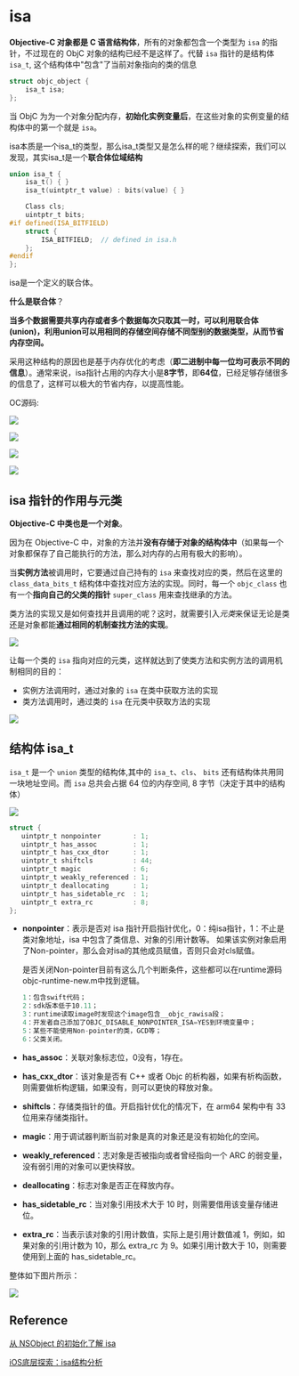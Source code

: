 # isa

**Objective-C 对象都是 C 语言结构体**，所有的对象都包含一个类型为 `isa` 的指针，不过现在的 ObjC 对象的结构已经不是这样了。代替 `isa` 指针的是结构体 `isa_t`, 这个结构体中"包含"了当前对象指向的类的信息

```objectivec
struct objc_object {
    isa_t isa;
};
```

当 ObjC 为为一个对象分配内存，**初始化实例变量后**，在这些对象的实例变量的结构体中的第一个就是 `isa`。

isa本质是一个isa_t的类型，那么isa_t类型又是怎么样的呢？继续探索，我们可以发现，其实isa_t是一个**联合体位域结构**



```objective-c
union isa_t {
    isa_t() { }
    isa_t(uintptr_t value) : bits(value) { }

    Class cls;
    uintptr_t bits;
#if defined(ISA_BITFIELD)
    struct {
        ISA_BITFIELD;  // defined in isa.h
    };
#endif
};

```

isa是一个定义的联合体。 

**什么是联合体**？

**当多个数据需要共享内存或者多个数据每次只取其一时，可以利用联合体(union)，利用union可以用相同的存储空间存储不同型别的数据类型，从而节省内存空间。**

采用这种结构的原因也是基于内存优化的考虑（**即二进制中每一位均可表示不同的信息**）。通常来说，isa指针占用的内存大小是**8字节**，即**64位**，已经足够存储很多的信息了，这样可以极大的节省内存，以提高性能。

OC源码:

![](http://sylarimage.oss-cn-shenzhen.aliyuncs.com/2020-09-28-135637.jpg)

![](http://sylarimage.oss-cn-shenzhen.aliyuncs.com/2020-09-28-135651.jpg)

![](http://sylarimage.oss-cn-shenzhen.aliyuncs.com/2020-09-28-135839.jpg)

![](http://sylarimage.oss-cn-shenzhen.aliyuncs.com/2020-09-28-135907.jpg)



## isa 指针的作用与元类

**Objective-C 中类也是一个对象**。

因为在 Objective-C 中，对象的方法并**没有存储于对象的结构体中**（如果每一个对象都保存了自己能执行的方法，那么对内存的占用有极大的影响）。

当**实例方法**被调用时，它要通过自己持有的 `isa` 来查找对应的类，然后在这里的 `class_data_bits_t` 结构体中查找对应方法的实现。同时，每一个 `objc_class` 也有一个**指向自己的父类的指针** `super_class` 用来查找继承的方法。



类方法的实现又是如何查找并且调用的呢？这时，就需要引入*元类*来保证无论是类还是对象都能**通过相同的机制查找方法的实现**。

![](http://sylarimage.oss-cn-shenzhen.aliyuncs.com/2020-09-20-074153.jpg)

让每一个类的 `isa` 指向对应的元类，这样就达到了使类方法和实例方法的调用机制相同的目的：

- 实例方法调用时，通过对象的 `isa` 在类中获取方法的实现
- 类方法调用时，通过类的 `isa` 在元类中获取方法的实现



![](http://sylarimage.oss-cn-shenzhen.aliyuncs.com/2020-09-20-074337.jpg)



## 结构体 isa_t

`isa_t` 是一个 `union` 类型的结构体,其中的 `isa_t`、`cls`、 `bits` 还有结构体共用同一块地址空间。而 `isa` 总共会占据 64 位的内存空间, 8 字节（决定于其中的结构体）

![](http://sylarimage.oss-cn-shenzhen.aliyuncs.com/2020-09-20-094253.jpg)

```objective-c
struct {
   uintptr_t nonpointer        : 1;
   uintptr_t has_assoc         : 1;
   uintptr_t has_cxx_dtor      : 1;
   uintptr_t shiftcls          : 44;
   uintptr_t magic             : 6;
   uintptr_t weakly_referenced : 1;
   uintptr_t deallocating      : 1;
   uintptr_t has_sidetable_rc  : 1;
   uintptr_t extra_rc          : 8;
};
```



- **nonpointer**：表示是否对 isa 指针开启指针优化，0：纯isa指针，1：不⽌是类对象地址，isa 中包含了类信息、对象的引⽤计数等。 如果该实例对象启用了Non-pointer，那么会对isa的其他成员赋值，否则只会对cls赋值。

  

  是否关闭Non-pointer目前有这么几个判断条件，这些都可以在runtime源码objc-runtime-new.m中找到逻辑。

  ```objective-c
  1：包含swift代码；
  2：sdk版本低于10.11；
  3：runtime读取image时发现这个image包含__objc_rawisa段；
  4：开发者自己添加了OBJC_DISABLE_NONPOINTER_ISA=YES到环境变量中；
  5：某些不能使用Non-pointer的类，GCD等；
  6：父类关闭。
  ```

  

- **has_assoc**：关联对象标志位，0没有，1存在。

- **has_cxx_dtor**：该对象是否有 C++ 或者 Objc 的析构器，如果有析构函数，则需要做析构逻辑，如果没有，则可以更快的释放对象。

- **shiftcls**：存储类指针的值。开启指针优化的情况下，在 arm64 架构中有 33 位⽤来存储类指针。

- **magic**：⽤于调试器判断当前对象是真的对象还是没有初始化的空间。

- **weakly_referenced**：志对象是否被指向或者曾经指向⼀个 ARC 的弱变量，没有弱引⽤的对象可以更快释放。

- **deallocating**：标志对象是否正在释放内存。

- **has_sidetable_rc**：当对象引⽤技术⼤于 10 时，则需要借⽤该变量存储进位。

- **extra_rc**：当表示该对象的引⽤计数值，实际上是引⽤计数值减 1，例如，如果对象的引⽤计数为 10，那么 extra_rc 为 9。如果引⽤计数⼤于 10，则需要使⽤到上⾯的 has_sidetable_rc。


整体如下图片所示：

![](http://sylarimage.oss-cn-shenzhen.aliyuncs.com/2020-09-28-135519.jpg)



## Reference

[从 NSObject 的初始化了解 isa](https://draveness.me/isa/)

[iOS底层探索：isa结构分析](https://juejin.im/post/6871047381450752013)